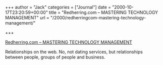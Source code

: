 +++
author = "Jack"
categories = ["Journal"]
date = "2000-10-17T23:20:59+00:00"
title = "Redherring.com – MASTERING TECHNOLOGY MANAGEMENT"
url = "/2000/redherringcom-mastering-technology-management/"

+++

[Redherring.com – MASTERING TECHNOLOGY MANAGEMENT][1]

Relationships on the web. No, not dating services, but relationships between people, groups of people and business.

 [1]: http://web.archive.org/web/20030802155331/http://www.redherring.com:80/mag/issue31S/master.html